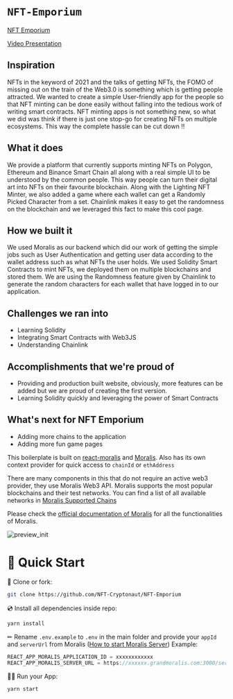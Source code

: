 # `NFT-Emporium`


[NFT Emporium](https://nft-cryptonaut.github.io/NFT-Emporium/#/wallet)

[Video Presentation](https://www.youtube.com/watch?v=5kWyemtuUMQ)



## Inspiration

NFTs in the keyword of 2021 and the talks of getting NFTs, the FOMO of missing out on the train of the Web3.0 is something which is getting people attracted. We wanted to create a simple User-friendly app for the people so that NFT minting can be done easily without falling into the tedious work of writing smart contracts. 
NFT minting apps is not something new, so what we did was think if there is just one stop-go for creating NFTs on multiple ecosystems. This way the complete hassle can be cut down !! 

## What it does

We provide a platform that currently supports minting NFTs on Polygon, Ethereum and Binance Smart Chain all along with a real simple UI to be understood by the common people. This way people can turn their digital art into NFTs on their favourite blockchain. 
Along with the Lighting NFT Minter, we also added a game where each wallet can get a Randomly Picked Character from a set. Chainlink makes it easy to get the randomness on the blockchain and we leveraged this fact to make this cool page. 

## How we built it

We used Moralis as our backend which did our work of getting the simple jobs such as User Authentication and getting user data according to the wallet address such as what NFTs the user holds. We used Solidity Smart Contracts to mint NFTs, we deployed them on multiple blockchains and stored them. 
We are using the Randomness feature given by Chainlink to generate the random characters for each wallet that have logged in to our application. 

## Challenges we ran into

- Learning Solidity
- Integrating Smart Contracts with Web3JS 
- Understanding Chainlink 

## Accomplishments that we're proud of

- Providing and production built website, obviously, more features can be added but we are proud of creating the first version. 
- Learning Solidity quickly and leveraging the power of Smart Contracts

## What's next for NFT Emporium 

- Adding more chains to the application 
- Adding more fun game pages

This boilerplate is built on [react-moralis](https://github.com/MoralisWeb3/react-moralis) and [Moralis](https://moralis.io?utm_source=github&utm_medium=readme&utm_campaign=ethereum-boilerplate). Also has its own context provider for quick access to `chainId` or `ethAddress`

There are many components in this that do not require an active web3 provider, they use Moralis Web3 API. Moralis supports the most popular blockchains and their test networks. You can find a list of all available networks in [Moralis Supported Chains](https://docs.moralis.io/moralis-server/web3-sdk/intro#supported-chains)

Please check the [official documentation of Moralis](https://docs.moralis.io/#user) for all the functionalities of Moralis.

![preview_init](https://user-images.githubusercontent.com/63473496/141360201-4ad46d74-03bd-4337-8a61-7443b8f738a1.gif)

# 🚀 Quick Start

📄 Clone or fork:
```sh
git clone https://github.com/NFT-Cryptonaut/NFT-Emporium
```
💿 Install all dependencies inside repo:
```sh
yarn install 
```
✏ Rename `.env.example` to `.env` in the main folder and provide your `appId` and `serverUrl` from Moralis ([How to start Moralis Server](https://docs.moralis.io/moralis-server/getting-started/create-a-moralis-server)) 
Example:
```jsx
REACT_APP_MORALIS_APPLICATION_ID = xxxxxxxxxxxx
REACT_APP_MORALIS_SERVER_URL = https://xxxxxx.grandmoralis.com:3000/server
```
🚴‍♂️ Run your App:
```sh
yarn start
```


